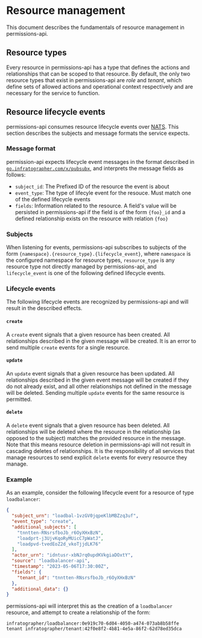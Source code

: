 # Resource management

This document describes the fundamentals of resource management in permissions-api.

## Resource types

Every resource in permissions-api has a type that defines the actions and relationships that can be scoped to that resource. By default, the only two resource types that exist in permissions-api are _role_ and _tenant_, which define sets of allowed actions and operational context respectively and are necessary for the service to function.

## Resource lifecycle events

permissions-api consumes resource lifecycle events over [NATS][nats]. This section describes the subjects and message formats the service expects.

[nats]: https://nats.io

### Message format

permission-api expects lifecycle event messages in the format described in [`go.infratographer.com/x/pubsubx`][pubsubx], and interprets the message fields as follows:

* `subject_id`: The Prefixed ID of the resource the event is about
* `event_type`: The type of lifecyle event for the resouce. Must match one of the defined lifecycle events
* `fields`: Information related to the resource. A field's value will be persisted in permissions-api if the field is of the form `{foo}_id` and a defined relationship exists on the resource with relation `{foo}`

[pubsubx]: https://github.com/infratographer/x/blob/v0.0.7/pubsubx/message.go

### Subjects

When listening for events, permissions-api subscribes to subjects of the form `{namespace}.{resource_type}.{lifecycle_event}`, where `namespace` is the configured namespace for resource types, `resource_type` is any resource type not directly managed by permissions-api, and `lifecycle_event` is one of the following defined lifecycle events.

### Lifecycle events

The following lifecycle events are recognized by permissions-api and will result in the described effects.

#### `create`

A `create` event signals that a given resource has been created. All relationships described in the given message will be created. It is an error to send multiple `create` events for a single resource.

#### `update`

An `update` event signals that a given resource has been updated. All relationships described in the given event message will be created if they do not already exist, and all other relationships not defined in the message will be deleted. Sending multiple `update` events for the same resource is permitted.

#### `delete`

A `delete` event signals that a given resource has been deleted. All relationships will be deleted where the resource in the relationship (as opposed to the subject) matches the provided resource in the message. Note that this means resource deletion in permissions-api will not result in cascading deletes of relationships. It is the responsibility of all services that manage resources to send explicit `delete` events for every resource they manage.

### Example

As an example, consider the following lifecycle event for a resource of type `loadbalancer`:

```json
{
  "subject_urn": "loadbal-1vzGV0jqpeKlbMBZzq3uf",
  "event_type": "create",
  "additional_subjects": [
    "tnntten-RNsrsfboJb_r6OyXHxBzN",
    "loadprt-j3UjvKqoRyMUicC7pWatJ",
    "loadpvd-tvedEoZ2d_vkoTjjdLK76"
  ],
  "actor_urn": "idntusr-xbNJrq0updKVkgiaDOxtY",
  "source": "loadbalancer-api",
  "timestamp": "2023-05-06T17:30:00Z",
  "fields": {
    "tenant_id": "tnntten-RNsrsfboJb_r6OyXHxBzN"
  },
  "additional_data": {}
}
```

permissions-api will interpret this as the creation of a `loadbalancer` resource, and attempt to create a relationship of the form:

```
infratographer/loadbalancer:0e919c70-6d04-4050-a474-073ab8b58ffe tenant infratographer/tenant:42f0e8f2-4b81-4e5a-86f2-62d78ed35dca
```
